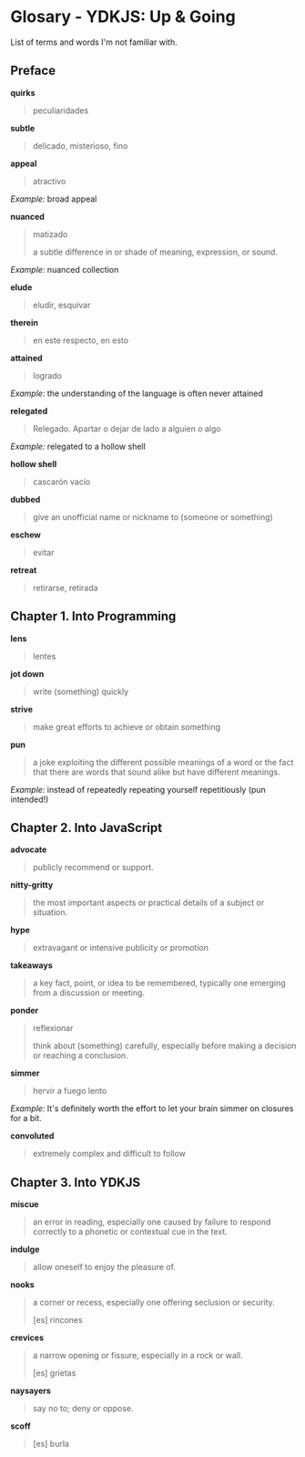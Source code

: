 # Glosary - YDKJS: Up & Going

List of terms and words I'm not familiar with.

## __Preface__

__quirks__

> peculiaridades

__subtle__

> delicado, misterioso, fino

__appeal__

> atractivo

_Example:_ broad appeal

__nuanced__

> matizado
>
> a subtle difference in or shade of meaning, expression, or sound.

_Example:_ nuanced collection

__elude__

> eludir, esquivar

__therein__

> en este respecto, en esto

__attained__

> logrado

_Example:_ the understanding of the language is often never attained

__relegated__

> Relegado.
> Apartar o dejar de lado a alguien o algo

_Example:_ relegated to a hollow shell

__hollow shell__

> cascarón vacío

__dubbed__

> give an unofficial name or nickname to (someone or something)

__eschew__

> evitar

__retreat__

> retirarse, retirada

## __Chapter 1.__ Into Programming

__lens__

> lentes

__jot down__

> write (something) quickly

__strive__

> make great efforts to achieve or obtain something

__pun__

> a joke exploiting the different possible meanings of a word or the fact that there are words that sound alike but have different meanings.

_Example:_  instead of repeatedly repeating yourself repetitiously (pun intended!)

## __Chapter 2.__ Into JavaScript

__advocate__

> publicly recommend or support.

__nitty-gritty__

> the most important aspects or practical details of a subject or situation.

__hype__

> extravagant or intensive publicity or promotion

__takeaways__

> a key fact, point, or idea to be remembered, typically one emerging from a discussion or meeting.

__ponder__

> reflexionar
>
> think about (something) carefully, especially before making a decision or reaching a conclusion.

__simmer__

> hervir a fuego lento

_Example:_ It's definitely worth the effort to let your brain simmer on closures for a bit.

__convoluted__

> extremely complex and difficult to follow

## __Chapter 3.__ Into YDKJS

__miscue__

> an error in reading, especially one caused by failure to respond correctly to a phonetic or contextual cue in the text.

__indulge__

> allow oneself to enjoy the pleasure of.

__nooks__

> a corner or recess, especially one offering seclusion or security.
>
> [es] rincones

__crevices__

> a narrow opening or fissure, especially in a rock or wall.
>
> [es] grietas

__naysayers__

> say no to; deny or oppose.

__scoff__

> [es] burla